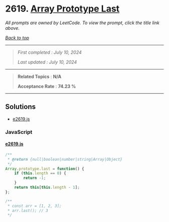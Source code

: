# 2619. [Array Prototype Last](<https://leetcode.com/problems/array-prototype-last>)

*All prompts are owned by LeetCode. To view the prompt, click the title link above.*

*[Back to top](<../README.md>)*

------

> *First completed : July 10, 2024*
>
> *Last updated : July 10, 2024*

------

> **Related Topics** : **N/A**
>
> **Acceptance Rate** : **74.23 %**

------

## Solutions

- [e2619.js](<../my-submissions/e2619.js>)
### JavaScript
#### [e2619.js](<../my-submissions/e2619.js>)
```JavaScript
/**
 * @return {null|boolean|number|string|Array|Object}
 */
Array.prototype.last = function() {
    if (this.length == 0) {
        return -1;
    }
    return this[this.length - 1];
};

/**
 * const arr = [1, 2, 3];
 * arr.last(); // 3
 */
```

